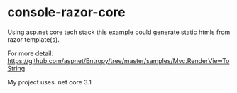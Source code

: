 # console-razor-core
Using asp.net core tech stack this example could generate static htmls from razor template(s).

For more detail:
https://github.com/aspnet/Entropy/tree/master/samples/Mvc.RenderViewToString

My project uses .net core 3.1
